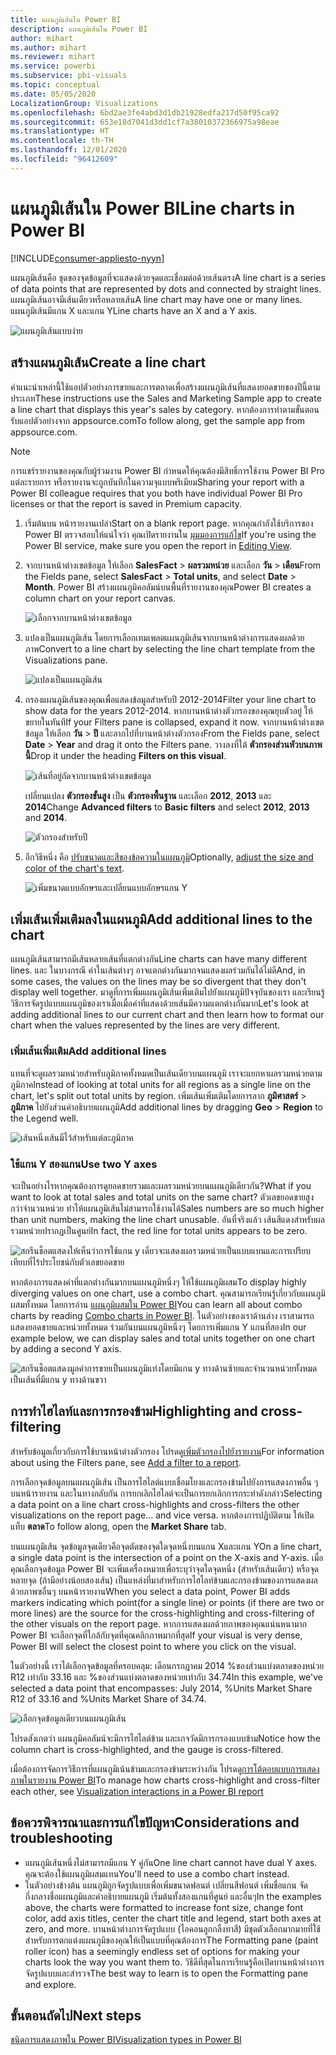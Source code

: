 ```yaml
---
title: แผนภูมิเส้นใน Power BI
description: แผนภูมิเส้นใน Power BI
author: mihart
ms.author: mihart
ms.reviewer: mihart
ms.service: powerbi
ms.subservice: pbi-visuals
ms.topic: conceptual
ms.date: 05/05/2020
LocalizationGroup: Visualizations
ms.openlocfilehash: 6bd2ae3fe4abd3d1db21928edfa217d50f95ca92
ms.sourcegitcommit: 653e18d7041d3dd1cf7a38010372366975a98eae
ms.translationtype: HT
ms.contentlocale: th-TH
ms.lasthandoff: 12/01/2020
ms.locfileid: "96412609"
---
```

# <a name="line-charts-in-power-bi"></a><span data-ttu-id="94bb7-103">แผนภูมิเส้นใน Power BI</span><span class="sxs-lookup"><span data-stu-id="94bb7-103">Line charts in Power BI</span></span>

[!INCLUDE[consumer-appliesto-nyyn](../includes/consumer-appliesto-nyyn.md)]

<span data-ttu-id="94bb7-104">แผนภูมิเส้นคือ ชุดของจุดข้อมูลที่จะแสดงด้วยจุดและเชื่อมต่อด้วยเส้นตรง</span><span class="sxs-lookup"><span data-stu-id="94bb7-104">A line chart is a series of data points that are represented by dots and connected by straight lines.</span></span> <span data-ttu-id="94bb7-105">แผนภูมิเส้นอาจมีเส้นเดียวหรือหลายเส้น</span><span class="sxs-lookup"><span data-stu-id="94bb7-105">A line chart may have one or many lines.</span></span> <span data-ttu-id="94bb7-106">แผนภูมิเส้นมีแกน X และแกน Y</span><span class="sxs-lookup"><span data-stu-id="94bb7-106">Line charts have an X and a Y axis.</span></span> 

![แผนภูมิเส้นแบบง่าย](media/power-bi-line-charts/power-bi-line.png)



## <a name="create-a-line-chart"></a><span data-ttu-id="94bb7-108">สร้างแผนภูมิเส้น</span><span class="sxs-lookup"><span data-stu-id="94bb7-108">Create a line chart</span></span>
<span data-ttu-id="94bb7-109">คำแนะนำเหล่านี้ใช้แอปตัวอย่างการขายและการตลาดเพื่อสร้างแผนภูมิเส้นที่แสดงยอดขายของปีนี้ตามประเภท</span><span class="sxs-lookup"><span data-stu-id="94bb7-109">These instructions use the Sales and Marketing Sample app to create a line chart that displays this year's sales by category.</span></span> <span data-ttu-id="94bb7-110">หากต้องการทำตามขั้นตอน รับแอปตัวอย่างจาก appsource.com</span><span class="sxs-lookup"><span data-stu-id="94bb7-110">To follow along, get the sample app from appsource.com.</span></span>

> [!NOTE]
> <span data-ttu-id="94bb7-111">การแชร์รายงานของคุณกับผู้ร่วมงาน Power BI กำหนดให้คุณต้องมีสิทธิ์การใช้งาน Power BI Pro แต่ละรายการ หรือรายงานจะถูกบันทึกในความจุแบบพรีเมียม</span><span class="sxs-lookup"><span data-stu-id="94bb7-111">Sharing your report with a Power BI colleague requires that you both have individual Power BI Pro licenses or that the report is saved in Premium capacity.</span></span>

1. <span data-ttu-id="94bb7-112">เริ่มต้นบน หน้ารายงานเปล่า</span><span class="sxs-lookup"><span data-stu-id="94bb7-112">Start on a blank report page.</span></span> <span data-ttu-id="94bb7-113">หากคุณกำลังใช้บริการของ Power BI ตรวจสอบให้แน่ใจว่า คุณเปิดรายงานใน [มุมมองการแก้ไข](../create-reports/service-interact-with-a-report-in-editing-view.md)</span><span class="sxs-lookup"><span data-stu-id="94bb7-113">If you're using the Power BI service, make sure you open the report in [Editing View](../create-reports/service-interact-with-a-report-in-editing-view.md).</span></span>

2. <span data-ttu-id="94bb7-114">จากบานหน้าต่างเขตข้อมูล ให้เลือก **SalesFact** \> **ผลรวมหน่วย** และเลือก **วัน** > **เดือน**</span><span class="sxs-lookup"><span data-stu-id="94bb7-114">From the Fields pane, select **SalesFact** \> **Total units**, and select **Date** > **Month**.</span></span>  <span data-ttu-id="94bb7-115">Power BI สร้างแผนภูมิคอลัมน์บนพื้นที่รายงานของคุณ</span><span class="sxs-lookup"><span data-stu-id="94bb7-115">Power BI creates a column chart on your report canvas.</span></span>

    ![เลือกจากบานหน้าต่างเขตข้อมูล](media/power-bi-line-charts/power-bi-step1.png)

4. <span data-ttu-id="94bb7-117">แปลงเป็นแผนภูมิเส้น โดยการเลือกเทมเพลตแผนภูมิเส้นจากบานหน้าต่างการแสดงผลด้วยภาพ</span><span class="sxs-lookup"><span data-stu-id="94bb7-117">Convert to a line chart by selecting the line chart template from the Visualizations pane.</span></span> 

    ![แปลงเป็นแผนภูมิเส้น](media/power-bi-line-charts/power-bi-convert-to-line.png)
   

4. <span data-ttu-id="94bb7-119">กรองแผนภูมิเส้นของคุณเพื่อแสดงข้อมูลสำหรับปี 2012-2014</span><span class="sxs-lookup"><span data-stu-id="94bb7-119">Filter your line chart to show data for the years 2012-2014.</span></span> <span data-ttu-id="94bb7-120">หากบานหน้าต่างตัวกรองของคุณยุบตัวอยู่ ให้ขยายในทันที</span><span class="sxs-lookup"><span data-stu-id="94bb7-120">If your Filters pane is collapsed, expand it now.</span></span> <span data-ttu-id="94bb7-121">จากบานหน้าต่างเขตข้อมูล ให้เลือก **วัน** \> **ปี** และลากไปที่บานหน้าต่างตัวกรอง</span><span class="sxs-lookup"><span data-stu-id="94bb7-121">From the Fields pane, select **Date** \> **Year** and drag it onto the Filters pane.</span></span> <span data-ttu-id="94bb7-122">วางลงที่ใต้ **ตัวกรองส่วนหัวบนภาพนี้**</span><span class="sxs-lookup"><span data-stu-id="94bb7-122">Drop it under the heading **Filters on this visual**.</span></span> 
     
    ![เส้นที่อยู่ถัดจากบานหน้าต่างเขตข้อมูล](media/power-bi-line-charts/power-bi-year-filter.png)

    <span data-ttu-id="94bb7-124">เปลี่ยนแปลง **ตัวกรองขั้นสูง** เป็น **ตัวกรองพื้นฐาน** และเลือก **2012**, **2013** และ **2014**</span><span class="sxs-lookup"><span data-stu-id="94bb7-124">Change **Advanced filters** to **Basic filters** and select **2012**, **2013** and **2014**.</span></span>

    ![ตัวกรองสำหรับปี](media/power-bi-line-charts/power-bi-filter-year.png)

6. <span data-ttu-id="94bb7-126">อีกวิธีหนึ่ง คือ [ปรับขนาดและสีของข้อความในแผนภูมิ](power-bi-visualization-customize-title-background-and-legend.md)</span><span class="sxs-lookup"><span data-stu-id="94bb7-126">Optionally, [adjust the size and color of the chart's text](power-bi-visualization-customize-title-background-and-legend.md).</span></span> 

    ![เพิ่มขนาดแบบอักษรและเปลี่ยนแบบอักษรแกน Y](media/power-bi-line-charts/power-bi-line-3years.png)

## <a name="add-additional-lines-to-the-chart"></a><span data-ttu-id="94bb7-128">เพิ่มเส้นเพิ่มเติมลงในแผนภูมิ</span><span class="sxs-lookup"><span data-stu-id="94bb7-128">Add additional lines to the chart</span></span>
<span data-ttu-id="94bb7-129">แผนภูมิเส้นสามารถมีเส้นหลายเส้นที่แตกต่างกัน</span><span class="sxs-lookup"><span data-stu-id="94bb7-129">Line charts can have many different lines.</span></span> <span data-ttu-id="94bb7-130">และ ในบางกรณี ค่าในเส้นต่างๆ อาจแตกต่างกันมากจนแสดงผลร่วมกันได้ไม่ดี</span><span class="sxs-lookup"><span data-stu-id="94bb7-130">And, in some cases, the values on the lines may be so divergent that they don't display well together.</span></span> <span data-ttu-id="94bb7-131">มาดูที่การเพิ่มแผนภูมิเส้นเพิ่มเติมไปยังแผนภูมิปัจจุบันของเรา และเรียนรู้วิธีการจัดรูปแบบแผนภูมิของเราเมื่อเมื่อค่าที่แสดงด้วยเส้นมีความแตกต่างกันมาก</span><span class="sxs-lookup"><span data-stu-id="94bb7-131">Let's look at adding additional lines to our current chart and then learn how to format our chart when the values represented by the lines are very different.</span></span> 

### <a name="add-additional-lines"></a><span data-ttu-id="94bb7-132">เพิ่มเส้นเพิ่มเติม</span><span class="sxs-lookup"><span data-stu-id="94bb7-132">Add additional lines</span></span>
<span data-ttu-id="94bb7-133">แทนที่จะดูผลรวมหน่วยสำหรับภูมิภาคทั้งหมดเป็นเส้นเดียวบนแผนภูมิ เราจะแยกหาผลรวมหน่วยตามภูมิภาค</span><span class="sxs-lookup"><span data-stu-id="94bb7-133">Instead of looking at total units for all regions as a single line on the chart, let's split out total units by region.</span></span> <span data-ttu-id="94bb7-134">เพิ่มเส้นเพิ่มเติมโดยการลาก **ภูมิศาสตร์** > **ภูมิภาค** ไปยังส่วนคำอธิบายแผนภูมิ</span><span class="sxs-lookup"><span data-stu-id="94bb7-134">Add additional lines by dragging **Geo** > **Region** to the Legend well.</span></span>

   ![เส้นหนึ่งเส้นมีไว้สำหรับแต่ละภูมิภาค](media/power-bi-line-charts/power-bi-line-regions.png)


### <a name="use-two-y-axes"></a><span data-ttu-id="94bb7-136">ใช้แกน Y สองแกน</span><span class="sxs-lookup"><span data-stu-id="94bb7-136">Use two Y axes</span></span>
<span data-ttu-id="94bb7-137">จะเป็นอย่างไรหากคุณต้องการดูยอดขายรวมและผลรวมหน่วยบนแผนภูมิเดียวกัน?</span><span class="sxs-lookup"><span data-stu-id="94bb7-137">What if you want to look at total sales and total units on the same chart?</span></span> <span data-ttu-id="94bb7-138">ตัวเลขยอดขายสูงกว่าจำนวนหน่วย ทำให้แผนภูมิเส้นไม่สามารถใช้งานได้</span><span class="sxs-lookup"><span data-stu-id="94bb7-138">Sales numbers are so much higher than unit numbers, making the line chart unusable.</span></span> <span data-ttu-id="94bb7-139">อันที่จริงแล้ว เส้นสีแดงสำหรับผลรวมหน่วยปรากฏเป็นศูนย์</span><span class="sxs-lookup"><span data-stu-id="94bb7-139">In fact, the red line for total units appears to be zero.</span></span>

   ![สกรีนช็อตแสดงให้เห็นว่าการใช้แกน  y เดี่ยวจะแสดงผลรวมหน่วยเป็นแบบแบนและการเปรียบเทียบที่ไร้ประโยชน์กับตัวเลขยอดขาย](media/power-bi-line-charts/power-bi-diverging.png)

<span data-ttu-id="94bb7-141">หากต้องการแสดงค่าที่แตกต่างกันมากบนแผนภูมิหนึ่งๆ ให้ใช้แผนภูมิผสม</span><span class="sxs-lookup"><span data-stu-id="94bb7-141">To display highly diverging values on one chart, use a combo chart.</span></span> <span data-ttu-id="94bb7-142">คุณสามารถเรียนรู้เกี่ยวกับแผนภูมิผสมทั้งหมด โดยการอ่าน [แผนภูมิผสมใน Power BI](power-bi-visualization-combo-chart.md)</span><span class="sxs-lookup"><span data-stu-id="94bb7-142">You can learn all about combo charts by reading [Combo charts in Power BI](power-bi-visualization-combo-chart.md).</span></span> <span data-ttu-id="94bb7-143">ในตัวอย่างของเราด้านล่าง เราสามารถแสดงยอดขายและหน่วยทั้งหมด ร่วมกันบนแผนภูมิหนึ่งๆ โดยการเพิ่มแกน Y แกนที่สอง</span><span class="sxs-lookup"><span data-stu-id="94bb7-143">In our example below, we can display sales and total units together on one chart by adding a second Y axis.</span></span> 

   ![สกรีนช็อตแสดงมูลค่าการขายเป็นแผนภูมิแท่งโดยมีแกน  y ทางด้านซ้ายและจำนวนหน่วยทั้งหมดเป็นเส้นที่มีแกน  y ทางด้านขวา](media/power-bi-line-charts/power-bi-dual-axes.png)

## <a name="highlighting-and-cross-filtering"></a><span data-ttu-id="94bb7-145">การทำไฮไลท์และการกรองข้าม</span><span class="sxs-lookup"><span data-stu-id="94bb7-145">Highlighting and cross-filtering</span></span>
<span data-ttu-id="94bb7-146">สำหรับข้อมูลเกี่ยวกับการใช้บานหน้าต่างตัวกรอง โปรดดู[เพิ่มตัวกรองไปยังรายงาน](../create-reports/power-bi-report-add-filter.md)</span><span class="sxs-lookup"><span data-stu-id="94bb7-146">For information about using the Filters pane, see [Add a filter to a report](../create-reports/power-bi-report-add-filter.md).</span></span>

<span data-ttu-id="94bb7-147">การเลือกจุดข้อมูลบนแผนภูมิเส้น เป็นการไฮไลต์แบบเชื่อมโยงและกรองข้ามไปยังการแสดงภาพอื่น ๆ บนหน้ารายงาน และในทางกลับกัน การยกเลิกไฮไลต์จะเป็นการยกเลิกการกระทำดังกล่าว</span><span class="sxs-lookup"><span data-stu-id="94bb7-147">Selecting a data point on a line chart cross-highlights and cross-filters the other visualizations on the report page... and vice versa.</span></span> <span data-ttu-id="94bb7-148">หากต้องการปฏิบัติตาม ให้เปิดแท็บ **ตลาด**</span><span class="sxs-lookup"><span data-stu-id="94bb7-148">To follow along, open the **Market Share** tab.</span></span>  

<span data-ttu-id="94bb7-149">บนแผนภูมิเส้น จุดข้อมูลจุดเดียวคือจุดตัดของจุดใดจุดหนึ่งบนแกน Xและแกน Y</span><span class="sxs-lookup"><span data-stu-id="94bb7-149">On a line chart, a single data point is the intersection of a point on the X-axis and Y-axis.</span></span> <span data-ttu-id="94bb7-150">เมื่อคุณเลือกจุดข้อมูล Power BI จะเพิ่มเครื่องหมายเพื่อระบุว่าจุดใดจุดหนึ่ง (สำหรับเส้นเดียว) หรือจุดหลายจุด (ถ้ามีอย่างน้อยสองเส้น) เป็นแหล่งที่มาสำหรับการไฮไลท์ข้ามและกรองข้ามของการแสดงผลด้วยภาพฃอื่นๆ บนหน้ารายงาน</span><span class="sxs-lookup"><span data-stu-id="94bb7-150">When you select a data point, Power BI adds markers indicating which point(for a single line) or points (if there are two or more lines) are the source for the cross-highlighting and cross-filtering of the other visuals on the report page.</span></span> <span data-ttu-id="94bb7-151">หากการแสดงผลด้วยภาพของคุณแน่นหนามาก Power BI จะเลือกจุดที่ใกล้กับจุดที่คุณคลิกภาพมากที่สุด</span><span class="sxs-lookup"><span data-stu-id="94bb7-151">If your visual is very dense, Power BI will select the closest point to where you click on the visual.</span></span>

<span data-ttu-id="94bb7-152">ในตัวอย่างนี้ เราได้เลือกจุดข้อมูลที่ครอบคลุม: เดือนกรกฎาคม 2014 %ของส่วนแบ่งตลาดของหน่วย R12 เท่ากับ 33.16 และ %ของส่วนแบ่งตลาดของหน่วยเท่ากับ 34.74</span><span class="sxs-lookup"><span data-stu-id="94bb7-152">In this example, we've selected a data point that encompasses: July 2014, %Units Market Share R12 of 33.16 and %Units Market Share of 34.74.</span></span>

![เลือกจุดข้อมูลเดียวบนแผนภูมิเส้น](media/power-bi-line-charts/power-bi-single-select.png)

<span data-ttu-id="94bb7-154">โปรดสังเกตว่า แผนภูมิคอลัมน์จะมีการไฮไลต์ข้าม และเกจวัดมีการกรองแบบข้าม</span><span class="sxs-lookup"><span data-stu-id="94bb7-154">Notice how the column chart is cross-highlighted, and the gauge is cross-filtered.</span></span>

<span data-ttu-id="94bb7-155">เมื่อต้องการจัดการวิธีการที่แผนภูมิเน้นข้ามและกรองข้ามระหว่างกัน โปรดดู[การโต้ตอบแบบการแสดงภาพในรายงาน Power BI](../create-reports/service-reports-visual-interactions.md)</span><span class="sxs-lookup"><span data-stu-id="94bb7-155">To manage how charts cross-highlight and cross-filter each other, see [Visualization interactions in a Power BI report](../create-reports/service-reports-visual-interactions.md)</span></span>

## <a name="considerations-and-troubleshooting"></a><span data-ttu-id="94bb7-156">ข้อควรพิจารณาและการแก้ไขปัญหา</span><span class="sxs-lookup"><span data-stu-id="94bb7-156">Considerations and troubleshooting</span></span>
* <span data-ttu-id="94bb7-157">แผนภูมิเส้นหนึ่งไม่สามารถมีแกน Y คู่กัน</span><span class="sxs-lookup"><span data-stu-id="94bb7-157">One line chart cannot have dual Y axes.</span></span>  <span data-ttu-id="94bb7-158">คุณจะต้องใช้แผนภูมิผสมแทน</span><span class="sxs-lookup"><span data-stu-id="94bb7-158">You'll need to use a combo chart instead.</span></span>
* <span data-ttu-id="94bb7-159">ในตัวอย่างข้างต้น แผนภูมิถูกจัดรูปแบบเพื่อเพิ่มขนาดฟอนต์ เปลี่ยนสีฟอนต์ เพิ่มชื่อแกน จัดกึ่งกลางชื่อแผนภูมิและคำอธิบายแผนภูมิ เริ่มต้นทั้งสองแกนที่ศูนย์ และอื่นๆ</span><span class="sxs-lookup"><span data-stu-id="94bb7-159">In the examples above, the charts were formatted to increase font size, change font color, add axis titles, center the chart title and legend, start both axes at zero, and more.</span></span> <span data-ttu-id="94bb7-160">บานหน้าต่างการจัดรูปแบบ (ไอคอนลูกกลิ้งทาสี) มีชุดตัวเลือกมากมายที่ใช้สำหรับการตกแต่งแผนภูมิของคุณให้เป็นแบบที่คุณต้องการ</span><span class="sxs-lookup"><span data-stu-id="94bb7-160">The Formatting pane (paint roller icon) has a seemingly endless set of options for making your charts look the way you want them to.</span></span> <span data-ttu-id="94bb7-161">วิธีดีที่สุดในการเรียนรู้คือเปิดบานหน้าต่างการจัดรูปแบบและสำรวจ</span><span class="sxs-lookup"><span data-stu-id="94bb7-161">The best way to learn is to open the Formatting pane and explore.</span></span>

## <a name="next-steps"></a><span data-ttu-id="94bb7-162">ขั้นตอนถัดไป</span><span class="sxs-lookup"><span data-stu-id="94bb7-162">Next steps</span></span>

[<span data-ttu-id="94bb7-163">ชนิดการแสดงภาพใน Power BI</span><span class="sxs-lookup"><span data-stu-id="94bb7-163">Visualization types in Power BI</span></span>](power-bi-visualization-types-for-reports-and-q-and-a.md)





